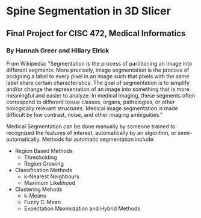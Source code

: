 # Spine Segmentation in 3D Slicer
## Final Project for CISC 472, Medical Informatics
### By Hannah Greer and Hillary Elrick

From Wikipedia:
"Segmentation is the process of partitioning an image into different segments. More precisely, image segmentation is the process of assigning a label to every pixel in an image such that pixels with the same label share certain characteristics. The goal of segmentation is to simplify and/or change the representation of an image into something that is more meaningful and easier to analyze. In medical imaging, these segments often correspond to different tissue classes, organs, pathologies, or other biologically relevant structures. Medical image segmentation is made difficult by low contrast, noise, and other imaging ambiguities."

Medical Segmentation can be done manually by someone trained to recognized the features of interest, automatically by an algorithm, or semi-automatically. Methods for automatic segmentation include:
- Region Based Methods
  - Thresholding
  - Region Growing
- Classification Methods
  - k-Nearest Neighbours
  - Maximum Likelihood 
- Clustering Mehods
  - k-Means
  - Fuzzy C-Mean
  - Expectation Maximization
and Hybrid Methods  




